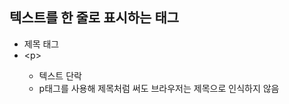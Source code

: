 ## 텍스트를 한 줄로 표시하는 태그
- <hn> 제목 태그
- \<p></p> 
    - 텍스트 단락
    - p태그를 사용해 제목처럼 써도 브라우저는 제목으로 인식하지 않음